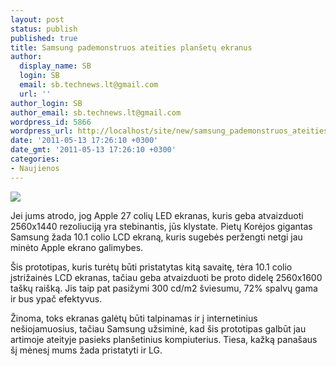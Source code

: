 ```yaml
---
layout: post
status: publish
published: true
title: Samsung pademonstruos ateities planšetų ekranus
author:
  display_name: SB
  login: SB
  email: sb.technews.lt@gmail.com
  url: ''
author_login: SB
author_email: sb.technews.lt@gmail.com
wordpress_id: 5866
wordpress_url: http://localhost/site/new/samsung_pademonstruos_ateities_plansetu_ekranus/
date: '2011-05-13 17:26:10 +0300'
date_gmt: '2011-05-13 17:26:10 +0300'
categories:
- Naujienos
---
```

<div class="imgright"><img src="http://technews.lt/upload/GALAXY Tab 10.1 (P7100).jpg"  /></div>
<p>Jei jums atrodo, jog Apple 27 colių LED ekranas, kuris geba atvaizduoti 2560x1440 rezoliuciją yra stebinantis, jūs klystate. Pietų Korėjos gigantas Samsung žada 10.1 colio LCD ekraną, kuris sugebės peržengti netgi jau minėto Apple ekrano galimybes.</p>
<p>Šis prototipas, kuris turėtų būti pristatytas kitą savaitę, tėra 10.1 colio įstrižainės LCD ekranas, tačiau geba atvaizduoti be proto didelę 2560x1600 taškų raišką. Jis taip pat pasižymi 300 cd/m2 šviesumu, 72% spalvų gama ir bus ypač efektyvus.</p>
<p>Žinoma, toks ekranas galėtų būti talpinamas ir į internetinius nešiojamuosius, tačiau Samsung užsiminė, kad šis prototipas galbūt jau artimoje ateityje pasieks planšetinius kompiuterius. Tiesa, kažką panašaus šį mėnesį mums žada pristatyti ir LG.<br /></p>
